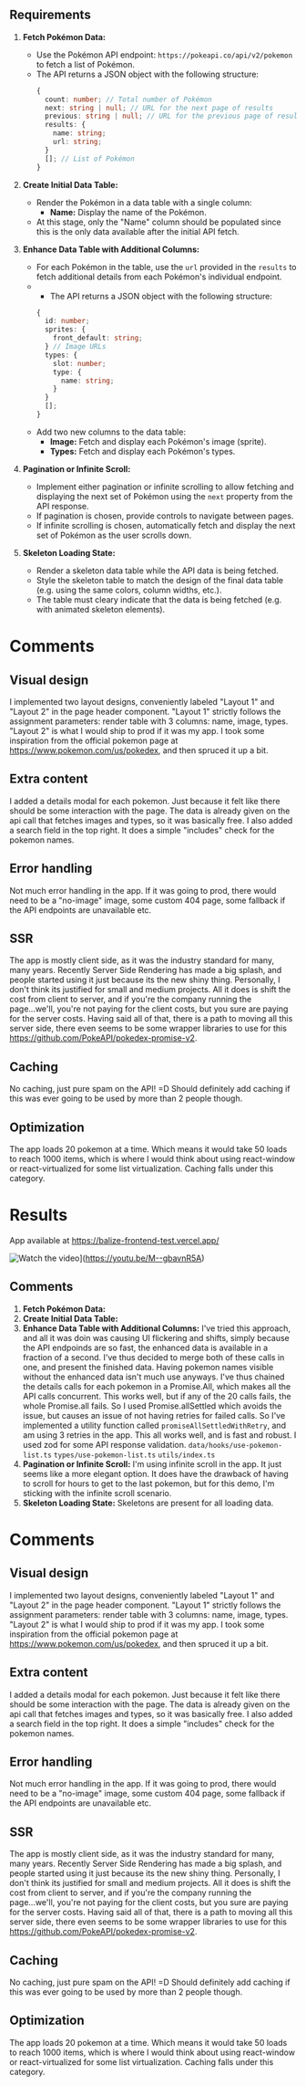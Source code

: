 
## Requirements

1. **Fetch Pokémon Data:**

   - Use the Pokémon API endpoint: `https://pokeapi.co/api/v2/pokemon` to fetch a list of Pokémon.
   - The API returns a JSON object with the following structure:
     ```typescript
     {
       count: number; // Total number of Pokémon
       next: string | null; // URL for the next page of results
       previous: string | null; // URL for the previous page of results
       results: {
         name: string;
         url: string;
       }
       []; // List of Pokémon
     }
     ```

2. **Create Initial Data Table:**

   - Render the Pokémon in a data table with a single column:
     - **Name:** Display the name of the Pokémon.
   - At this stage, only the "Name" column should be populated since this is the only data available after the initial API fetch.

3. **Enhance Data Table with Additional Columns:**

   - For each Pokémon in the table, use the `url` provided in the `results` to fetch additional details from each Pokémon's individual endpoint.
   - - The API returns a JSON object with the following structure:
     ```typescript
     {
       id: number;
       sprites: {
         front_default: string;
       } // Image URLs
       types: {
         slot: number;
         type: {
           name: string;
         }
       }
       [];
     }
     ```
   - Add two new columns to the data table:
     - **Image:** Fetch and display each Pokémon's image (sprite).
     - **Types:** Fetch and display each Pokémon's types.

4. **Pagination or Infinite Scroll:**
   - Implement either pagination or infinite scrolling to allow fetching and displaying the next set of Pokémon using the `next` property from the API response.
   - If pagination is chosen, provide controls to navigate between pages.
   - If infinite scrolling is chosen, automatically fetch and display the next set of Pokémon as the user scrolls down.
5. **Skeleton Loading State:**
   - Render a skeleton data table while the API data is being fetched.
   - Style the skeleton table to match the design of the final data table (e.g. using the same colors, column widths, etc.).
   - The table must cleary indicate that the data is being fetched (e.g. with animated skeleton elements).


# Comments

## Visual design
I implemented two layout designs, conveniently labeled "Layout 1" and "Layout 2" in the page header component.
"Layout 1" strictly follows the assignment parameters: render table with 3 columns: name, image, types.
"Layout 2" is what I would ship to prod if it was my app. I took some inspiration from the official pokemon page at https://www.pokemon.com/us/pokedex, and then spruced it up a bit.

## Extra content
I added a details modal for each pokemon. Just because it felt like there should be some interaction with the page. The data is already given on the api call that fetches images and types, so it was basically free.
I also added a search field in the top right. It does a simple "includes" check for the pokemon names.

## Error handling
Not much error handling in the app. If it was going to prod, there would need to be a "no-image" image, some custom 404 page, some fallback if the API endpoints are unavailable etc. 

## SSR
The app is mostly client side, as it was the industry standard for many, many years. Recently Server Side Rendering has made a big splash, and people started using it just because its the new shiny thing. Personally, I don't think its justified for small and medium projects. All it does is shift the cost from client to server, and if you're the company running the page...we'll, you're not paying for the client costs, but you sure are paying for the server costs. 
Having said all of that, there is a path to moving all this server side, there even seems to be some wrapper libraries to use for this https://github.com/PokeAPI/pokedex-promise-v2.

## Caching
No caching, just pure spam on the API! =D
Should definitely add caching if this was ever going to be used by more than 2 people though. 

## Optimization
The app loads 20 pokemon at a time. Which means it would take 50 loads to reach 1000 items, which is where I would think about using react-window or react-virtualized for some list virtualization. 
Caching falls under this category.

# Results

App available at https://balize-frontend-test.vercel.app/

![Watch the video](https://i.postimg.cc/hGb2RG70/2024-09-0921-17-04-ezgif-com-video-to-gif-converter.gif)](https://youtu.be/M--gbavnR5A)

## Comments

1. **Fetch Pokémon Data:**
2. **Create Initial Data Table:**
3. **Enhance Data Table with Additional Columns:**
I've tried this approach, and all it was doin was causing UI flickering and shifts, simply because the API endpoinds are so fast, the enhanced data is available in a fraction of a second. I've thus decided to merge both of these calls in one, and present the finished data. Having pokemon names visible without the enhanced data isn't much use anyways. I've thus chained the details calls for each pokemon in a Promise.All, which makes all the API calls concurrent. This works well, but if any of the 20 calls fails, the whole Promise.all fails. So I used Promise.allSettled which avoids the issue, but causes an issue of not having retries for failed calls. So I've implemented a utility function called ```promiseAllSettledWithRetry```, and am using 3 retries in the app.
This all works well, and is fast and robust. 
I used zod for some API response validation.
```data/hooks/use-pokemon-list.ts```
```types/use-pokemon-list.ts```
```utils/index.ts```
4. **Pagination or Infinite Scroll:**
I'm using infinite scroll in the app. It just seems like a more elegant option. It does have the drawback of having to scroll for hours to get to the last pokemon, but for this demo, I'm sticking with the infinite scroll scenario.
5. **Skeleton Loading State:**
Skeletons are present for all loading data.

# Comments

## Visual design
I implemented two layout designs, conveniently labeled "Layout 1" and "Layout 2" in the page header component.
"Layout 1" strictly follows the assignment parameters: render table with 3 columns: name, image, types.
"Layout 2" is what I would ship to prod if it was my app. I took some inspiration from the official pokemon page at https://www.pokemon.com/us/pokedex, and then spruced it up a bit.

## Extra content
I added a details modal for each pokemon. Just because it felt like there should be some interaction with the page. The data is already given on the api call that fetches images and types, so it was basically free.
I also added a search field in the top right. It does a simple "includes" check for the pokemon names.

## Error handling
Not much error handling in the app. If it was going to prod, there would need to be a "no-image" image, some custom 404 page, some fallback if the API endpoints are unavailable etc. 

## SSR
The app is mostly client side, as it was the industry standard for many, many years. Recently Server Side Rendering has made a big splash, and people started using it just because its the new shiny thing. Personally, I don't think its justified for small and medium projects. All it does is shift the cost from client to server, and if you're the company running the page...we'll, you're not paying for the client costs, but you sure are paying for the server costs. 
Having said all of that, there is a path to moving all this server side, there even seems to be some wrapper libraries to use for this https://github.com/PokeAPI/pokedex-promise-v2.

## Caching
No caching, just pure spam on the API! =D
Should definitely add caching if this was ever going to be used by more than 2 people though. 

## Optimization
The app loads 20 pokemon at a time. Which means it would take 50 loads to reach 1000 items, which is where I would think about using react-window or react-virtualized for some list virtualization. 
Caching falls under this category.



